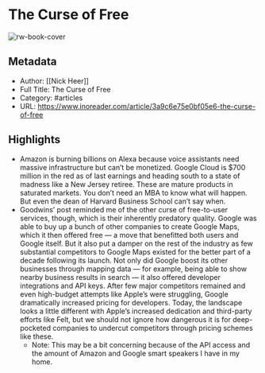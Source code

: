 # The Curse of Free

![rw-book-cover](https://readwise-assets.s3.amazonaws.com/static/images/article1.be68295a7e40.png)

## Metadata
- Author: [[Nick Heer]]
- Full Title: The Curse of Free
- Category: #articles
- URL: https://www.inoreader.com/article/3a9c6e75e0bf05e6-the-curse-of-free

## Highlights
- Amazon is burning billions on Alexa because voice assistants need massive infrastructure but can’t be monetized. Google Cloud is $700 million in the red as of last earnings and heading south to a state of madness like a New Jersey retiree. These are mature products in saturated markets. You don’t need an MBA to know what will happen. But even the dean of Harvard Business School can’t say when.
- Goodwins’ post reminded me of the other curse of free-to-user services, though, which is their inherently predatory quality. Google was able to buy up a bunch of other companies to create Google Maps, which it then offered free — a move that benefitted both users and Google itself. But it also put a damper on the rest of the industry as few substantial competitors to Google Maps existed for the better part of a decade following its launch. Not only did Google boost its other businesses through mapping data — for example, being able to show nearby business results in search — it also offered developer integrations and API keys. After few major competitors remained and even high-budget attempts like Apple’s were struggling, Google dramatically increased pricing for developers. Today, the landscape looks a little different with Apple’s increased dedication and third-party efforts like Felt, but we should not ignore how dangerous it is for deep-pocketed companies to undercut competitors through pricing schemes like these.
    - Note: This may be a bit concerning because of the API access and the amount of Amazon and Google smart speakers I have in my home.
